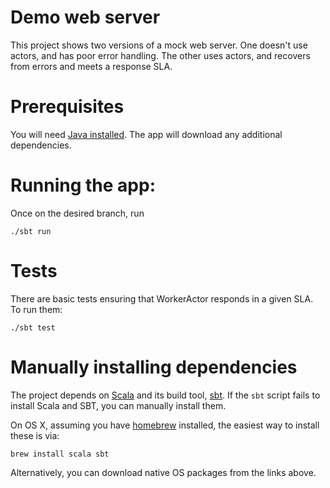 # Demo web server

This project shows two versions of a mock web server. One doesn't use actors, and has poor error handling. The other uses actors, and recovers from errors and meets a response SLA.

# Prerequisites

You will need [Java installed](http://java.oracle.com/). The app will download any additional dependencies.

# Running the app:

Once on the desired branch, run

    ./sbt run

# Tests

There are basic tests ensuring that WorkerActor responds in a given SLA. To run them:

    ./sbt test

# Manually installing dependencies

The project depends on [Scala](http://www.scala-lang.org/) and its build tool, [sbt](http://www.scala-sbt.org/). If the `sbt` script fails to install Scala and SBT, you can manually install them.

On OS X, assuming you have [homebrew](http://brew.sh/) installed, the easiest way to install these is via:

    brew install scala sbt

Alternatively, you can download native OS packages from the links above.
